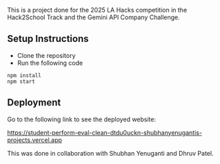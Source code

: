 This is a project done for the 2025 LA Hacks competition in the Hack2School Track and the Gemini API Company Challenge.

## Setup Instructions
- Clone the repository
- Run the following code
```
npm install
npm start
```

## Deployment

Go to the following link to see the deployed website:

https://student-perform-eval-clean-dtdu0uckn-shubhanyenugantis-projects.vercel.app

This was done in collaboration with Shubhan Yenuganti and Dhruv Patel.